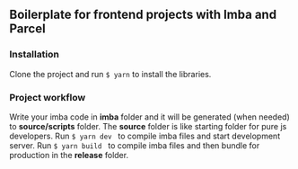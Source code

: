 ## Boilerplate for frontend projects with Imba and Parcel

### Installation
Clone the project and run ```$ yarn``` to install the libraries. 

### Project workflow
Write your imba code in **imba** folder and it will be generated (when needed) to **source/scripts** folder. The **source** folder is like starting folder for pure js developers.
Run ```$ yarn dev ``` to compile imba files and start development server.
Run ```$ yarn build ``` to compile imba files and then bundle for production in the **release** folder.

